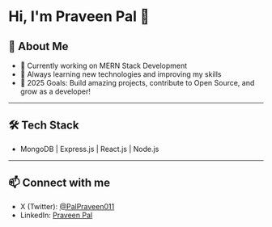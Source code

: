 # Hi, I'm Praveen Pal 👋

## 🚀 About Me
- 🌱 Currently working on MERN Stack Development
- 🧠 Always learning new technologies and improving my skills
- 🎯 2025 Goals: Build amazing projects, contribute to Open Source, and grow as a developer!

---
## 🛠️ Tech Stack
- MongoDB | Express.js | React.js | Node.js

---

## 📫 Connect with me
- X (Twitter): [@PalPraveen011](https://x.com/PalPraveen011)
- LinkedIn: [Praveen Pal](https://www.linkedin.com/in/praveen011/)
